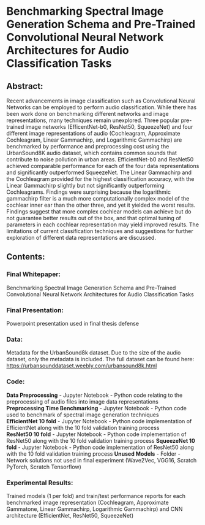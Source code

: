 # Benchmarking Spectral Image Generation Schema and Pre-Trained Convolutional Neural Network Architectures for Audio Classification Tasks
 
## Abstract:

Recent advancements in image classification such as Convolutional Neural Networks can be employed to perform audio classification.  While there has been work done on benchmarking different networks and image representations, many techniques remain unexplored.  Three popular pre-trained image networks (EfficentNet-b0, ResNet50, SqueezeNet) and four different image representations of audio (Cochleagram, Approximate Cochleagram, Linear Gammachirp, and Logarithmic Gammachirp) are benchmarked by performance and preprocessing cost using the UrbanSound8K audio dataset, which contains common sounds that contribute to noise pollution in urban areas.  EfficientNet-b0 and ResNet50 achieved comparable performance for each of the four data representations and significantly outperformed SqueezeNet. The Linear Gammachirp and the Cochleagram provided for the highest classification accuracy, with the Linear Gammachirp slightly but not significantly outperforming Cochleagrams.  Findings were surprising because the logarithmic gammachirp filter is a much more computationally complex model of the cochlear inner ear than the other three, and yet it yielded the worst results.  Findings suggest that more complex cochlear models can achieve but do not guarantee better results out of the box, and that optimal tuning of parameters in each cochlear representation may yield improved results.  The limitations of current classification techniques and suggestions for further exploration of different data representations are discussed.

## Contents:

### Final Whitepaper: 
Benchmarking Spectral Image Generation Schema and Pre-Trained Convolutional Neural Network Architectures for Audio Classification Tasks  

### Final Presentation:
Powerpoint presentation used in final thesis defense

### Data: 
Metadata for the UrbanSound8k dataset.  Due to the size of the audio dataset, only the metadata is included.  The full dataset can be found here: https://urbansounddataset.weebly.com/urbansound8k.html

### Code:
**Data Preprocessing** - Jupyter Notebook - Python code relating to the preprocessing of audio files into image data representations  
**Preprocessing Time Benchmarking** - Jupyter Notebook - Python code used to benchmark of spectral image generation techniques  
**EfficientNet 10 fold** - Jupyter Notebook - Python code implementation of EfficientNet along with the 10 fold validation training process  
**ResNet50 10 fold** - Jupyter Notebook - Python code implementation of ResNet50 along with the 10 fold validation training process
**SqueezeNet 10 fold** - Jupyter Notebook - Python code implementation of ResNet50 along with the 10 fold validation training process
**Unused Models** - Folder - Network solutions not used in final experiment (Wave2Vec, VGG16, Scratch PyTorch, Scratch Tensorflow)  

### Experimental Results: 
Trained models (1 per fold) and train/test performance reports for each benchmarked image representation (Cochleagram, Approximate Gammatone, Linear Gammachirp, Logarithmic Gammachirp) and CNN architecture (EfficientNet, ResNet50, SqueezeNet)  

